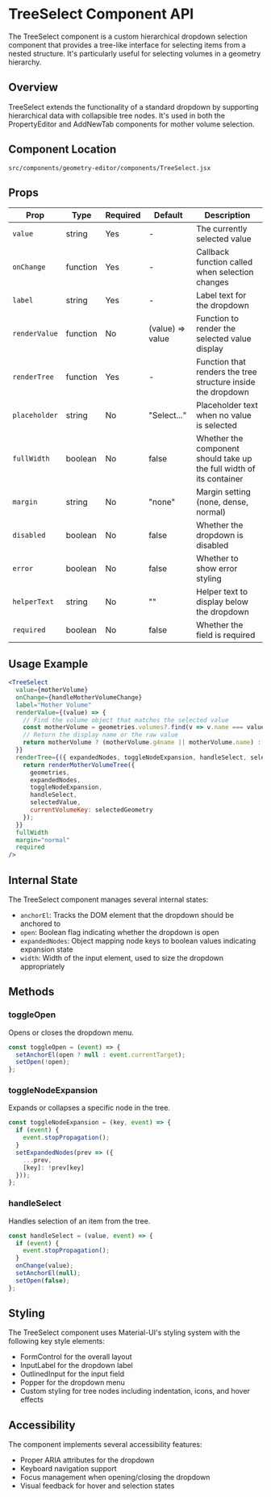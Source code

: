 # TreeSelect Component API

The TreeSelect component is a custom hierarchical dropdown selection component that provides a tree-like interface for selecting items from a nested structure. It's particularly useful for selecting volumes in a geometry hierarchy.

## Overview

TreeSelect extends the functionality of a standard dropdown by supporting hierarchical data with collapsible tree nodes. It's used in both the PropertyEditor and AddNewTab components for mother volume selection.

## Component Location

`src/components/geometry-editor/components/TreeSelect.jsx`

## Props

| Prop | Type | Required | Default | Description |
|------|------|----------|---------|-------------|
| `value` | string | Yes | - | The currently selected value |
| `onChange` | function | Yes | - | Callback function called when selection changes |
| `label` | string | Yes | - | Label text for the dropdown |
| `renderValue` | function | No | (value) => value | Function to render the selected value display |
| `renderTree` | function | Yes | - | Function that renders the tree structure inside the dropdown |
| `placeholder` | string | No | "Select..." | Placeholder text when no value is selected |
| `fullWidth` | boolean | No | false | Whether the component should take up the full width of its container |
| `margin` | string | No | "none" | Margin setting (none, dense, normal) |
| `disabled` | boolean | No | false | Whether the dropdown is disabled |
| `error` | boolean | No | false | Whether to show error styling |
| `helperText` | string | No | "" | Helper text to display below the dropdown |
| `required` | boolean | No | false | Whether the field is required |

## Usage Example

```jsx
<TreeSelect
  value={motherVolume}
  onChange={handleMotherVolumeChange}
  label="Mother Volume"
  renderValue={(value) => {
    // Find the volume object that matches the selected value
    const motherVolume = geometries.volumes?.find(v => v.name === value);
    // Return the display name or the raw value
    return motherVolume ? (motherVolume.g4name || motherVolume.name) : value;
  }}
  renderTree={({ expandedNodes, toggleNodeExpansion, handleSelect, selectedValue }) => {
    return renderMotherVolumeTree({
      geometries,
      expandedNodes,
      toggleNodeExpansion,
      handleSelect,
      selectedValue,
      currentVolumeKey: selectedGeometry
    });
  }}
  fullWidth
  margin="normal"
  required
/>
```

## Internal State

The TreeSelect component manages several internal states:

- `anchorEl`: Tracks the DOM element that the dropdown should be anchored to
- `open`: Boolean flag indicating whether the dropdown is open
- `expandedNodes`: Object mapping node keys to boolean values indicating expansion state
- `width`: Width of the input element, used to size the dropdown appropriately

## Methods

### toggleOpen

Opens or closes the dropdown menu.

```jsx
const toggleOpen = (event) => {
  setAnchorEl(open ? null : event.currentTarget);
  setOpen(!open);
};
```

### toggleNodeExpansion

Expands or collapses a specific node in the tree.

```jsx
const toggleNodeExpansion = (key, event) => {
  if (event) {
    event.stopPropagation();
  }
  setExpandedNodes(prev => ({
    ...prev,
    [key]: !prev[key]
  }));
};
```

### handleSelect

Handles selection of an item from the tree.

```jsx
const handleSelect = (value, event) => {
  if (event) {
    event.stopPropagation();
  }
  onChange(value);
  setAnchorEl(null);
  setOpen(false);
};
```

## Styling

The TreeSelect component uses Material-UI's styling system with the following key style elements:

- FormControl for the overall layout
- InputLabel for the dropdown label
- OutlinedInput for the input field
- Popper for the dropdown menu
- Custom styling for tree nodes including indentation, icons, and hover effects

## Accessibility

The component implements several accessibility features:

- Proper ARIA attributes for the dropdown
- Keyboard navigation support
- Focus management when opening/closing the dropdown
- Visual feedback for hover and selection states
